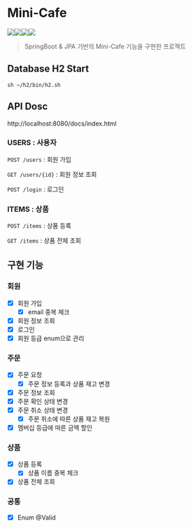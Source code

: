 # Mini-Cafe

<div style="display:flex">
<img src="https://img.shields.io/badge/Java-17-brightgreen?logo=java">
<img src="https://img.shields.io/badge/Springboot-v3.0.0-brightgreen?logo=springboot">
<img src="https://img.shields.io/badge/Gradle-v7.5.1-brightgreen?logo=gradle">
<img src="https://img.shields.io/badge/H2-v2.1.214-success">
</div>

> SpringBoot & JPA 기반의 Mini-Cafe 기능을 구현한 프로젝트

## Database H2 Start

```shell
sh ~/h2/bin/h2.sh
```

## API Dosc

http://localhost:8080/docs/index.html

### USERS : 사용자

`POST /users` : 회원 가입

`GET /users/{id}` : 회원 정보 조회

`POST /login` : 로그인

### ITEMS : 상품

`POST /items` : 상품 등록

`GET /items` : 상품 전체 조회

## 구현 기능

### 회원

- [X] 회원 가입
    - [X] email 중복 체크
- [X] 회원 정보 조회
- [X] 로그인
- [X] 회원 등급 enum으로 관리

### 주문

- [x] 주문 요청
    - [X] 주문 정보 등록과 상품 재고 변경
- [X] 주문 정보 조회
- [X] 주문 확인 상태 변경
- [X] 주문 취소 상태 변경
    - [X] 주문 취소에 따른 상품 재고 복원
- [X] 멤버십 등급에 따른 금액 할인

### 상품

- [X] 상품 등록
    - [X] 상품 이름 중복 체크
- [X] 상품 전체 조회

### 공통

- [X] Enum @Valid
